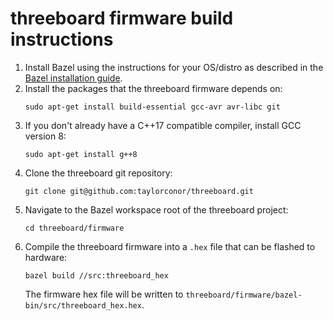 # threeboard firmware build instructions

1. Install Bazel using the instructions for your OS/distro as described in the [Bazel installation guide](https://docs.bazel.build/versions/4.0.0/install.html).
2. Install the packages that the threeboard firmware depends on:  
   ```
   sudo apt-get install build-essential gcc-avr avr-libc git
   ```
3. If you don't already have a C++17 compatible compiler, install GCC version 8:  
   ```
   sudo apt-get install g++8
   ``` 
3. Clone the threeboard git repository:  
   ```
   git clone git@github.com:taylorconor/threeboard.git
   ```
4. Navigate to the Bazel workspace root of the threeboard project:  
   ```
   cd threeboard/firmware
   ``` 
5. Compile the threeboard firmware into a `.hex` file that can be flashed to hardware:  
   ```
   bazel build //src:threeboard_hex
   ```  
   The firmware hex file will be written to `threeboard/firmware/bazel-bin/src/threeboard_hex.hex`.